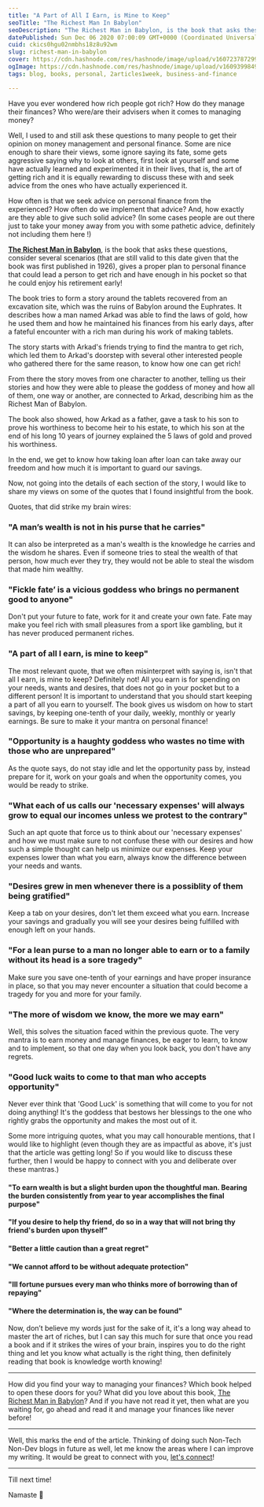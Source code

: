 ```yaml
---
title: "A Part of All I Earn, is Mine to Keep"
seoTitle: "The Richest Man In Babylon"
seoDescription: "The Richest Man in Babylon, is the book that asks these questions, considers several scenarios, that could lead a person to become rich."
datePublished: Sun Dec 06 2020 07:00:09 GMT+0000 (Coordinated Universal Time)
cuid: ckics0hgu02nmbhs18z8u92wm
slug: richest-man-in-babylon
cover: https://cdn.hashnode.com/res/hashnode/image/upload/v1607237872993/1KloWAF0L.png
ogImage: https://cdn.hashnode.com/res/hashnode/image/upload/v1609399849185/9EM6d_OHA.png
tags: blog, books, personal, 2articles1week, business-and-finance

---
```


Have you ever wondered how rich people got rich? How do they manage their finances? Who were/are their advisers when it comes to managing money?

Well, I used to and still ask these questions to many people to get their opinion on money management and personal finance. Some are nice enough to share their views, some ignore saying its fate, some gets aggressive saying why to look at others, first look at yourself and some have actually learned and experimented it in their lives, that is, the art of getting rich and it is equally rewarding to discuss these with and seek advice from the ones who have actually experienced it.

How often is that we seek advice on personal finance from the experienced? How often do we implement that advice? And, how exactly are they able to give such solid advice? (In some cases people are out there just to take your money away from you with some pathetic advice, definitely not including them here !)

**[The Richest Man in Babylon](https://amzn.to/394z4dJ)**, is the book that asks these questions, consider several scenarios (that are still valid to this date given that the book was first published in 1926), gives a proper plan to personal finance that could lead a person to get rich and have enough in his pocket so that he could enjoy his retirement early!

The book tries to form a story around the tablets recovered from an excavation site, which was the ruins of Babylon around the Euphrates. It describes how a man named Arkad was able to find the laws of gold, how he used them and how he maintained his finances from his early days, after a fateful encounter with a rich man during his work of making tablets.

The story starts with Arkad's friends trying to find the mantra to get rich, which led them to Arkad's doorstep with several other interested people who gathered there for the same reason, to know how one can get rich!

From there the story moves from one character to another, telling us their stories and how they were able to please the goddess of money and how all of them, one way or another, are connected to Arkad, describing him as the Richest Man of Babylon.

The book also showed, how Arkad as a father, gave a task to his son to prove his worthiness to become heir to his estate, to which his son at the end of his long 10 years of journey explained the 5 laws of gold and proved his worthiness.

In the end, we get to know how taking loan after loan can take away our freedom and how much it is important to guard our savings.

Now, not going into the details of each section of the story, I would like to share my views on some of the quotes that I found insightful from the book.

Quotes, that did strike my brain wires:

### "A man’s wealth is not in his purse that he carries"

It can also be interpreted as a man's wealth is the knowledge he carries and the wisdom he shares. Even if someone tries to steal the wealth of that person, how much ever they try, they would not be able to steal the wisdom that made him wealthy.

### "Fickle fate’ is a vicious goddess who brings no permanent good to anyone"

Don't put your future to fate, work for it and create your own fate. Fate may make you feel rich with small pleasures from a sport like gambling, but it has never produced permanent riches.

### "A part of all I earn, is mine to keep"

The most relevant quote, that we often misinterpret with saying is, isn't that all I earn, is mine to keep? Definitely not! All you earn is for spending on your needs, wants and desires, that does not go in your pocket but to a different person! It is important to understand that you should start keeping a part of all you earn to yourself. The book gives us wisdom on how to start savings, by keeping one-tenth of your daily, weekly, monthly or yearly earnings. Be sure to make it your mantra on personal finance!

### "Opportunity is a haughty goddess who wastes no time with those who are unprepared"

As the quote says, do not stay idle and let the opportunity pass by, instead prepare for it, work on your goals and when the opportunity comes, you would be ready to strike.

### "What each of us calls our 'necessary expenses' will always grow to equal our incomes unless we protest to the contrary"

Such an apt quote that force us to think about our 'necessary expenses' and how we must make sure to not confuse these with our desires and how such a simple thought can help us minimize our expenses. Keep your expenses lower than what you earn, always know the difference between your needs and wants.

### "Desires grew in men whenever there is a possiblity of them being gratified"

Keep a tab on your desires, don't let them exceed what you earn. Increase your savings and gradually you will see your desires being fulfilled with enough left on your hands.

### "For a lean purse to a man no longer able to earn or to a family without its head is a sore tragedy"

Make sure you save one-tenth of your earnings and have proper insurance in place, so that you may never encounter a situation that could become a tragedy for you and more for your family.

### "The more of wisdom we know, the more we may earn"

Well, this solves the situation faced within the previous quote. The very mantra is to earn money and manage finances, be eager to learn, to know and to implement, so that one day when you look back, you don't have any regrets.

### "Good luck waits to come to that man who accepts opportunity"

Never ever think that 'Good Luck' is something that will come to you for not doing anything! It's the goddess that bestows her blessings to the one who rightly grabs the opportunity and makes the most out of it.

Some more intriguing quotes, what you may call honourable mentions, that I would like to highlight (even though they are as impactful as above, it's just that the article was getting long! So if you would like to discuss these further, then I would be happy to connect with you and deliberate over these mantras.)

#### "To earn wealth is but a slight burden upon the thoughtful man. Bearing the burden consistently from year to year accomplishes the final purpose"

#### "If you desire to help thy friend, do so in a way that will not bring thy friend's burden upon thyself"

#### "Better a little caution than a great regret"

#### "We cannot afford to be without adequate protection"

#### "Ill fortune pursues every man who thinks more of borrowing than of repaying"

#### "Where the determination is, the way can be found"

Now, don’t believe my words just for the sake of it, it's a long way ahead to master the art of riches, but I can say this much for sure that once you read a book and if it strikes the wires of your brain, inspires you to do the right thing and let you know what actually is the right thing, then definitely reading that book is knowledge worth knowing!

---

How did you find your way to managing your finances? Which book helped to open these doors for you? What did you love about this book, [The Richest Man in Babylon](https://amzn.to/394z4dJ)? And if you have not read it yet, then what are you waiting for, go ahead and read it and manage your finances like never before!

---

Well, this marks the end of the article. Thinking of doing such Non-Tech Non-Dev blogs in future as well, let me know the areas where I can improve my writing. It would be great to connect with you, [let's connect](https://www.linkedin.com/in/siddharth-chandra1/)! 

---

Till next time!

Namaste 🙏